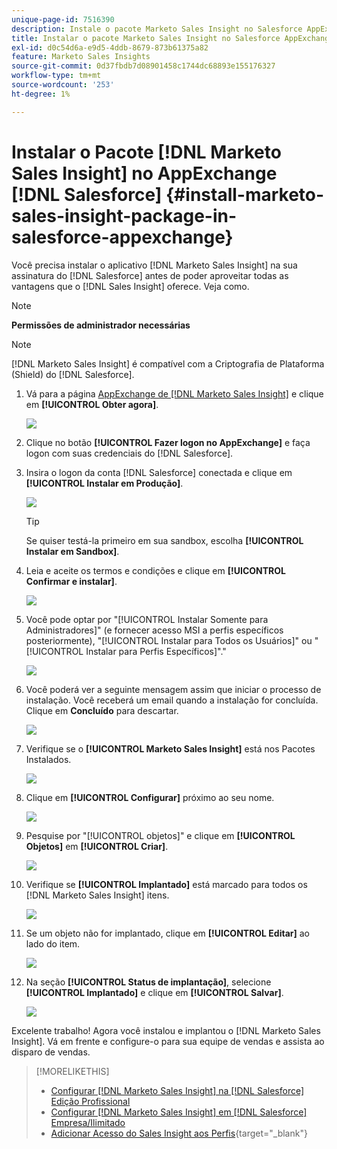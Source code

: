 ```yaml
---
unique-page-id: 7516390
description: Instale o pacote Marketo Sales Insight no Salesforce AppExchange - Documentação do Marketo - Documentação do produto
title: Instalar o pacote Marketo Sales Insight no Salesforce AppExchange
exl-id: d0c54d6a-e9d5-4ddb-8679-873b61375a82
feature: Marketo Sales Insights
source-git-commit: 0d37fbdb7d08901458c1744dc68893e155176327
workflow-type: tm+mt
source-wordcount: '253'
ht-degree: 1%

---
```


# Instalar o Pacote [!DNL Marketo Sales Insight] no AppExchange [!DNL Salesforce] {#install-marketo-sales-insight-package-in-salesforce-appexchange}

Você precisa instalar o aplicativo [!DNL Marketo Sales Insight] na sua assinatura do [!DNL Salesforce] antes de poder aproveitar todas as vantagens que o [!DNL Sales Insight] oferece. Veja como.

>[!NOTE]
>
>**Permissões de administrador necessárias**

>[!NOTE]
>
>[!DNL Marketo Sales Insight] é compatível com a Criptografia de Plataforma (Shield) do [!DNL Salesforce].

1. Vá para a página [AppExchange de [!DNL Marketo Sales Insight]](https://appexchange.salesforce.com/listingDetail?listingId=a0N30000001SVZmEAO) e clique em **[!UICONTROL Obter agora]**.

   ![](assets/install-marketo-sales-insight-package-in-salesforce-appexchange-1.png)

1. Clique no botão **[!UICONTROL Fazer logon no AppExchange]** e faça logon com suas credenciais do [!DNL Salesforce].

1. Insira o logon da conta [!DNL Salesforce] conectada e clique em **[!UICONTROL Instalar em Produção]**.

   ![](assets/install-marketo-sales-insight-package-in-salesforce-appexchange-2.png)

   >[!TIP]
   >
   >Se quiser testá-la primeiro em sua sandbox, escolha **[!UICONTROL Instalar em Sandbox]**.

1. Leia e aceite os termos e condições e clique em **[!UICONTROL Confirmar e instalar]**.

   ![](assets/install-marketo-sales-insight-package-in-salesforce-appexchange-3.png)

1. Você pode optar por &quot;[!UICONTROL Instalar Somente para Administradores]&quot; (e fornecer acesso MSI a perfis específicos posteriormente), &quot;[!UICONTROL Instalar para Todos os Usuários]&quot; ou &quot;[!UICONTROL Instalar para Perfis Específicos]&quot;.&quot;

   ![](assets/install-marketo-sales-insight-package-in-salesforce-appexchange-4.png)

1. Você poderá ver a seguinte mensagem assim que iniciar o processo de instalação. Você receberá um email quando a instalação for concluída. Clique em **Concluído** para descartar.

   ![](assets/install-marketo-sales-insight-package-in-salesforce-appexchange-5.png)

1. Verifique se o **[!UICONTROL Marketo Sales Insight]** está nos Pacotes Instalados.

   ![](assets/install-marketo-sales-insight-package-in-salesforce-appexchange-6.png)

1. Clique em **[!UICONTROL Configurar]** próximo ao seu nome.

   ![](assets/install-marketo-sales-insight-package-in-salesforce-appexchange-7.png)

1. Pesquise por &quot;[!UICONTROL objetos]&quot; e clique em **[!UICONTROL Objetos]** em **[!UICONTROL Criar]**.

   ![](assets/install-marketo-sales-insight-package-in-salesforce-appexchange-8.png)

1. Verifique se **[!UICONTROL Implantado]** está marcado para todos os [!DNL Marketo Sales Insight] itens.

   ![](assets/install-marketo-sales-insight-package-in-salesforce-appexchange-9.png)

1. Se um objeto não for implantado, clique em **[!UICONTROL Editar]** ao lado do item.

   ![](assets/install-marketo-sales-insight-package-in-salesforce-appexchange-10.png)

1. Na seção **[!UICONTROL Status de implantação]**, selecione **[!UICONTROL Implantado]** e clique em **[!UICONTROL Salvar]**.

   ![](assets/install-marketo-sales-insight-package-in-salesforce-appexchange-11.png)

Excelente trabalho! Agora você instalou e implantou o [!DNL Marketo Sales Insight]. Vá em frente e configure-o para sua equipe de vendas e assista ao disparo de vendas.

>[!MORELIKETHIS]
>
>* [Configurar [!DNL Marketo Sales Insight] na [!DNL Salesforce] Edição Profissional](/help/marketo/product-docs/marketo-sales-insight/msi-for-salesforce/configuration/configure-marketo-sales-insight-in-salesforce-professional-edition.md)
>* [Configurar [!DNL Marketo Sales Insight] em [!DNL Salesforce] Empresa/Ilimitado](/help/marketo/product-docs/marketo-sales-insight/msi-for-salesforce/configuration/configure-marketo-sales-insight-in-salesforce-enterprise-unlimited.md)
>* [Adicionar Acesso do Sales Insight aos Perfis](/help/marketo/product-docs/marketo-sales-insight/msi-for-salesforce/configuration/add-sales-insight-access-to-profiles.md){target="_blank"}
